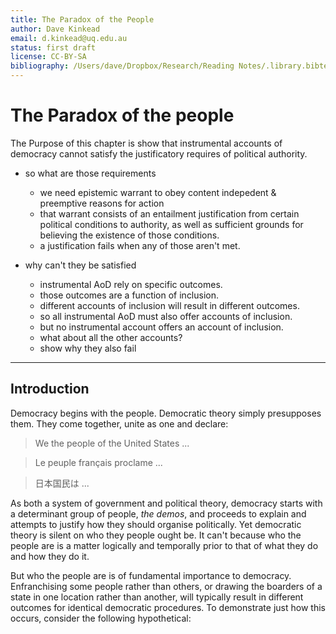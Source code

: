 ```yaml
---
title: The Paradox of the People
author: Dave Kinkead
email: d.kinkead@uq.edu.au
status: first draft
license: CC-BY-SA
bibliography: /Users/dave/Dropbox/Research/Reading Notes/.library.bibtex
---
```


# The Paradox of the people

The Purpose of this chapter is show that instrumental accounts of democracy cannot satisfy the justificatory requires of political authority.

- so what are those requirements

  - we need epistemic warrant to obey content indepedent & preemptive reasons for action
  - that warrant consists of an entailment justification from certain political conditions to authority, as well as sufficient grounds for believing the existence of those conditions.
  - a justification fails when any of those aren't met.

- why can't they be satisfied

  - instrumental AoD rely on specific outcomes.
  - those outcomes are a function of inclusion.
  - different accounts of inclusion will result in different outcomes.
  - so all instrumental AoD must also offer accounts of inclusion.
  - but no instrumental account offers an account of inclusion.
  - what about all the other accounts?
  - show why they also fail



---

## Introduction

Democracy begins with the people.  Democratic theory simply presupposes them.  They come together, unite as one and declare:

> We the people of the United States ...

> Le peuple français proclame ...

> 日本国民は ...

As both a system of government and political theory, democracy starts with a determinant group of people, _the demos_, and proceeds to explain and attempts to justify how they should organise politically. Yet democratic theory is silent on who they people ought be.  It can't because who the people are is a matter logically and temporally prior to that of what they do and how they do it.

But who the people are is of fundamental importance to democracy.  Enfranchising some people rather than others, or drawing the boarders of a state in one location rather than another, will typically result in different outcomes for identical democratic procedures.  To demonstrate just how this occurs, consider the following hypothetical:
